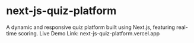 # next-js-quiz-platform
A dynamic and responsive quiz platform built using Next.js, featuring real-time scoring.
Live Demo Link: next-js-quiz-platform.vercel.app
